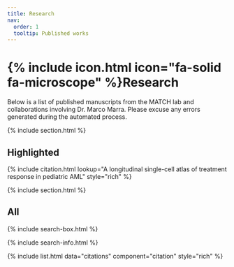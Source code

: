 ```yaml
---
title: Research
nav:
  order: 1
  tooltip: Published works
---
```


# {% include icon.html icon="fa-solid fa-microscope" %}Research

Below is a list of published manuscripts from the MATCH lab and collaborations involving Dr. Marco Marra. Please excuse any errors generated during the automated process.

{% include section.html %}

## Highlighted

{% include citation.html lookup="A longitudinal single-cell atlas of treatment response in pediatric AML" style="rich" %}

{% include section.html %}

## All

{% include search-box.html %}

{% include search-info.html %}

{% include list.html data="citations" component="citation" style="rich" %}
